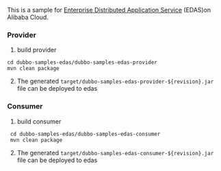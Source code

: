This is a sample for [Enterprise Distributed Application Service](https://cn.aliyun.com/product/edas) (EDAS)on Alibaba Cloud.


### Provider

1. build provider
  ```
cd dubbo-samples-edas/dubbo-samples-edas-provider
mvn clean package
  ```

2. The generated `target/dubbo-samples-edas-provider-${revision}.jar` file can be deployed to edas



### Consumer

1. build consumer
  ```
   cd dubbo-samples-edas/dubbo-samples-edas-consumer
   mvn clean package
  ```

2. The generated `target/dubbo-samples-edas-consumer-${revision}.jar` file can be deployed to edas